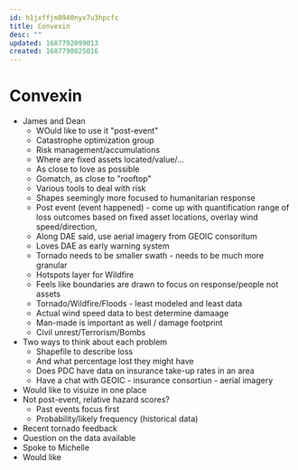 ```yaml
---
id: h1jxffjm8940nyx7u3hpcfc
title: Convexin
desc: ""
updated: 1687792099013
created: 1687790025016
---
```


# Convexin

- James and Dean
  - WOuld like to use it "post-event"
  - Catastrophe optimization group
  - Risk management/accumulations
  - Where are fixed assets located/value/...
  - As close to love as possible
  - Gomatch, as close to "rooftop"
  - Various tools to deal with risk
  - Shapes seemingly more focused to humanitarian response
  - Post event (event happened) - come up with quantification range of loss outcomes based on fixed asset locations, overlay wind speed/direction,
  - Along DAE said, use aerial imagery from GEOIC consoritum
  - Loves DAE as early warning system
  - Tornado needs to be smaller swath - needs to be much more granular
  - Hotspots layer for Wildfire
  - Feels like boundaries are drawn to focus on response/people not assets
  - Tornado/Wildfire/Floods - least modeled and least data
  - Actual wind speed data to best determine damaage
  - Man-made is important as well / damage footprint
  - Civil unrest/Terrorism/Bombs
- Two ways to think about each problem
  - Shapefile to describe loss
  - And what percentage lost they might have
  - Does PDC have data on insurance take-up rates in an area
  - Have a chat with GEOIC - insurance consortiun - aerial imagery
- Would like to visuize in one place
- Not post-event, relative hazard scores?
  - Past events focus first
  - Probability/likely frequency (historical data)
- Recent tornado feedback
- Question on the data available
- Spoke to Michelle
- Would like
